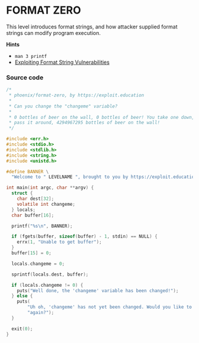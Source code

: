 # FORMAT ZERO

This level introduces format strings, and how attacker supplied format strings can modify program execution.

**Hints**

- `man 3 printf`
- [Exploiting Format String Vulnerabilities](https://www.google.com/search?q=)

### Source code

```c
/*
 * phoenix/format-zero, by https://exploit.education
 *
 * Can you change the "changeme" variable?
 *
 * 0 bottles of beer on the wall, 0 bottles of beer! You take one down, and
 * pass it around, 4294967295 bottles of beer on the wall!
 */

#include <err.h>
#include <stdio.h>
#include <stdlib.h>
#include <string.h>
#include <unistd.h>

#define BANNER \
  "Welcome to " LEVELNAME ", brought to you by https://exploit.education"

int main(int argc, char **argv) {
  struct {
    char dest[32];
    volatile int changeme;
  } locals;
  char buffer[16];

  printf("%s\n", BANNER);

  if (fgets(buffer, sizeof(buffer) - 1, stdin) == NULL) {
    errx(1, "Unable to get buffer");
  }
  buffer[15] = 0;

  locals.changeme = 0;

  sprintf(locals.dest, buffer);

  if (locals.changeme != 0) {
    puts("Well done, the 'changeme' variable has been changed!");
  } else {
    puts(
        "Uh oh, 'changeme' has not yet been changed. Would you like to try "
        "again?");
  }

  exit(0);
}
```